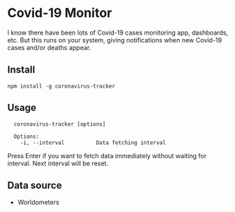 # Covid-19 Monitor

I know there have been lots of Covid-19 cases monitoring app, dashboards, etc.
But this runs on your system, giving notifications when new Covid-19 cases and/or deaths appear.

## Install

```
npm install -g coronavirus-tracker
```

## Usage

```
  coronavirus-tracker [options]

  Options:
    -i, --interval          Data fetching interval
```

Press Enter if you want to fetch data immediately without waiting for interval. 
Next interval will be reset.


## Data source
- Worldometers
